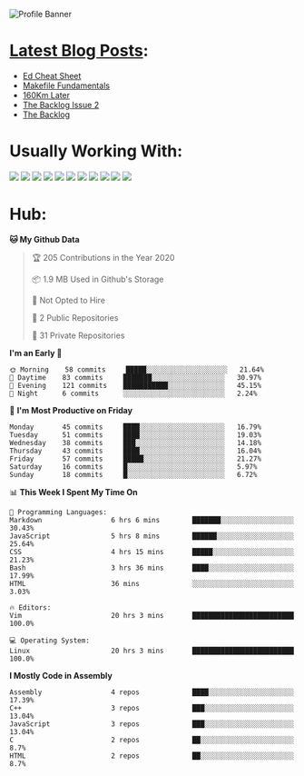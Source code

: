 ![Profile Banner](https://github.com/otherm/otherm/blob/master/readme.png)
# [Latest Blog Posts](https://0066cc.com):
<!-- BLOG-POST-LIST:START -->
- [Ed Cheat Sheet](https://0066cc.com/blog/edCheatSheet/)
- [Makefile Fundamentals](https://0066cc.com/blog/makefile/)
- [160Km Later](https://0066cc.com/blog/running/)
- [The Backlog Issue 2](https://0066cc.com/blog/backlog2/)
- [The Backlog](https://0066cc.com/blog/backlog/)
<!-- BLOG-POST-LIST:END -->
# Usually Working With:
<p float="left">

<img src="https://img.shields.io/badge/c%20-%2300599C.svg?&style=for-the-badge&logo=c&logoColor=white"/>
<img src="https://img.shields.io/badge/c++%20-%2300599C.svg?&style=for-the-badge&logo=c%2B%2B&ogoColor=white"/>

<img src="https://img.shields.io/badge/html5%20-%23E34F26.svg?&style=for-the-badge&logo=html5&logoColor=white"/>
<img src="https://img.shields.io/badge/css3%20-%231572B6.svg?&style=for-the-badge&logo=css3&logoColor=white"/>
<img src="https://img.shields.io/badge/javascript%20-%23323330.svg?&style=for-the-badge&logo=javascript&logoColor=%23F7DF1E"/>

<img src="https://img.shields.io/badge/react%20-%2320232a.svg?&style=for-the-badge&logo=react&logoColor=%2361DAFB"/>
<img src="https://img.shields.io/badge/react_native%20-%2320232a.svg?&style=for-the-badge&logo=react&logoColor=%2361DAFB"/>
<img src="https://img.shields.io/badge/github%20-%23121011.svg?&style=for-the-badge&logo=github&logoColor=white"/>

<img src="https://img.shields.io/badge/markdown-%23000000.svg?&style=for-the-badge&logo=markdown&logoColor=white"/>
<img src="https://img.shields.io/badge/shell_script%20-%23121011.svg?&style=for-the-badge&logo=gnu-bash&logoColor=white"/>
<img src="https://img.shields.io/badge/latex%20-%23008080.svg?&style=for-the-badge&logo=latex&logoColor=white"/>
</p>

# Hub:

<!--START_SECTION:waka-->
**🐱 My Github Data** 

> 🏆 205 Contributions in the Year 2020
 > 
> 📦 1.9 MB Used in Github's Storage 
 > 
> 🚫 Not Opted to Hire
 > 
> 📜 2 Public Repositories
 > 
> 🔑 31 Private Repositories 

**I'm an Early 🐤** 

```text
🌞 Morning    58 commits     █████░░░░░░░░░░░░░░░░░░░░   21.64% 
🌆 Daytime    83 commits     ███████░░░░░░░░░░░░░░░░░░   30.97% 
🌃 Evening    121 commits    ███████████░░░░░░░░░░░░░░   45.15% 
🌙 Night      6 commits      ░░░░░░░░░░░░░░░░░░░░░░░░░   2.24%

```
📅 **I'm Most Productive on Friday** 

```text
Monday       45 commits     ████░░░░░░░░░░░░░░░░░░░░░   16.79% 
Tuesday      51 commits     ████░░░░░░░░░░░░░░░░░░░░░   19.03% 
Wednesday    38 commits     ███░░░░░░░░░░░░░░░░░░░░░░   14.18% 
Thursday     43 commits     ████░░░░░░░░░░░░░░░░░░░░░   16.04% 
Friday       57 commits     █████░░░░░░░░░░░░░░░░░░░░   21.27% 
Saturday     16 commits     █░░░░░░░░░░░░░░░░░░░░░░░░   5.97% 
Sunday       18 commits     █░░░░░░░░░░░░░░░░░░░░░░░░   6.72%

```


📊 **This Week I Spent My Time On** 

```text
💬 Programming Languages: 
Markdown                 6 hrs 6 mins        ███████░░░░░░░░░░░░░░░░░░   30.43% 
JavaScript               5 hrs 8 mins        ██████░░░░░░░░░░░░░░░░░░░   25.64% 
CSS                      4 hrs 15 mins       █████░░░░░░░░░░░░░░░░░░░░   21.23% 
Bash                     3 hrs 36 mins       ████░░░░░░░░░░░░░░░░░░░░░   17.99% 
HTML                     36 mins             ░░░░░░░░░░░░░░░░░░░░░░░░░   3.03%

🔥 Editors: 
Vim                      20 hrs 3 mins       █████████████████████████   100.0%

💻 Operating System: 
Linux                    20 hrs 3 mins       █████████████████████████   100.0%

```

**I Mostly Code in Assembly** 

```text
Assembly                 4 repos             ████░░░░░░░░░░░░░░░░░░░░░   17.39% 
C++                      3 repos             ███░░░░░░░░░░░░░░░░░░░░░░   13.04% 
JavaScript               3 repos             ███░░░░░░░░░░░░░░░░░░░░░░   13.04% 
C                        2 repos             ██░░░░░░░░░░░░░░░░░░░░░░░   8.7% 
HTML                     2 repos             ██░░░░░░░░░░░░░░░░░░░░░░░   8.7%

```



<!--END_SECTION:waka-->
